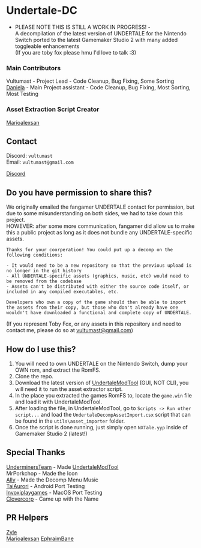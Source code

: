 # Undertale-DC
- PLEASE NOTE THIS IS STILL A WORK IN PROGRESS! -<br>
A decompilation of the latest version of UNDERTALE for the Nintendo Switch ported to the latest Gamemaker Studio 2 with many added toggleable enhancements<br>
(If you are toby fox please hmu I'd love to talk :3)
### Main Contributors
Vultumast - Project Lead - Code Cleanup, Bug Fixing, Some Sorting<br>
[Daniela](https://lethallava.land/@daniela) - Main Project assistant - Code Cleanup, Bug Fixing, Most Sorting, Most Testing

### Asset Extraction Script Creator
[Marioalexsan](https://github.com/Marioalexsan)

## Contact
Discord: ``vultumast``<br>
Email: ``vultumast@gmail.com``<br>

[Discord](https://discord.gg/sfQmY89m9n)<br>
## Do you have permission to share this?
We originally emailed the fangamer UNDERTALE contact for permission, but due to some misunderstanding on both sides, we had to take down this project.<br>
HOWEVER: after some more communication, fangamer did allow us to make this a public project as long as it does not bundle any UNDERTALE-specific assets.
```
Thanks for your coorperation! You could put up a decomp on the following conditions:

- It would need to be a new repository so that the previous upload is no longer in the git history
- All UNDERTALE-specific assets (graphics, music, etc) would need to be removed from the codebase
- Assets can't be distributed with either the source code itself, or included in any compiled executables, etc.

Developers who own a copy of the game should then be able to import the assets from their copy, but those who don't already have one wouldn't have downloaded a functional and complete copy of UNDERTALE.
```
(If you represent Toby Fox, or any assets in this repository and need to contact me, please do so at vultumast@gmail.com)

## How do I use this?
1. You will need to own UNDERTALE on the Nintendo Switch, dump your OWN rom, and extract the RomFS.<br>
2. Clone the repo.
3. Download the latest version of [UndertaleModTool](https://github.com/UnderminersTeam/UndertaleModTool) (GUI, NOT CLI), you will need it to run the asset extractor script.<br>
4. In the place you extracted the games RomFS to, locate the ``game.win`` file and load it with UndertaleModTool.<br>
5. After loading the file, in UndertaleModTool, go to ``Scripts -> Run other script...`` and load the ``UndertaleDecompAssetImport.csx`` script that can be found in the ``utils\asset_importer`` folder.
6. Once the script is done running, just simply open ``NXTale.yyp`` inside of Gamemaker Studio 2 (latest!)

## Special Thanks
[UnderminersTeam](https://github.com/UnderminersTeam) - Made [UndertaleModTool](https://github.com/UnderminersTeam/UndertaleModTool)<br>
MrPorkchop - Made the Icon<br>
[Ally](https://twitter.com/chromadeline) - Made the Decomp Menu Music<br>
[TaiAurori](https://devkats.club) - Android Port Testing<br>
[Invoxiplaygames](https://ipg.pw/) - MacOS Port Testing<br>
[Clovercorp](https://twitter.com/silverparasoul) - Came up with the Name 

## PR Helpers
[Zyle](https://zyle.dev/)<br>
[Marioalexsan](https://github.com/Marioalexsan)
[EphraimBane](https://github.com/EphraimBane)
